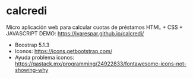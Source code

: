 # calcredi
Micro aplicación web para calcular cuotas de préstamos
HTML + CSS + JAVASCRIPT
DEMO: https://ivarespar.github.io/calcredi/
- Boostrap 5.1.3
- Iconos: https://icons.getbootstrap.com/
- Ayuda problema iconos: https://qastack.mx/programming/24922833/fontawesome-icons-not-showing-why

